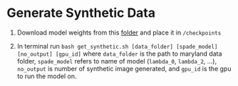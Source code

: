 # Generate Synthetic Data

1. Download model weights from this [folder](https://drive.google.com/drive/folders/11C1qxiOcIur7rWcom1odeCSQJ7g2sjmz) and place it in `/checkpoints`

2. In terminal run `bash get_synthetic.sh [data_folder] [spade_model] [no_output] [gpu_id]` where `data_folder` is the path to maryland data folder, `spade_model` refers to name of model (`lambda_0`, `lambda_2`, ...), `no_output` is number of synthetic image generated, and `gpu_id` is the gpu to run the model on.
